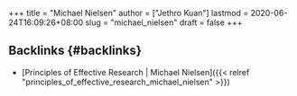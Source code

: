 +++
title = "Michael Nielsen"
author = ["Jethro Kuan"]
lastmod = 2020-06-24T16:09:26+08:00
slug = "michael_nielsen"
draft = false
+++

## Backlinks {#backlinks}

- [Principles of Effective Research | Michael Nielsen]({{< relref "principles_of_effective_research_michael_nielsen" >}})
